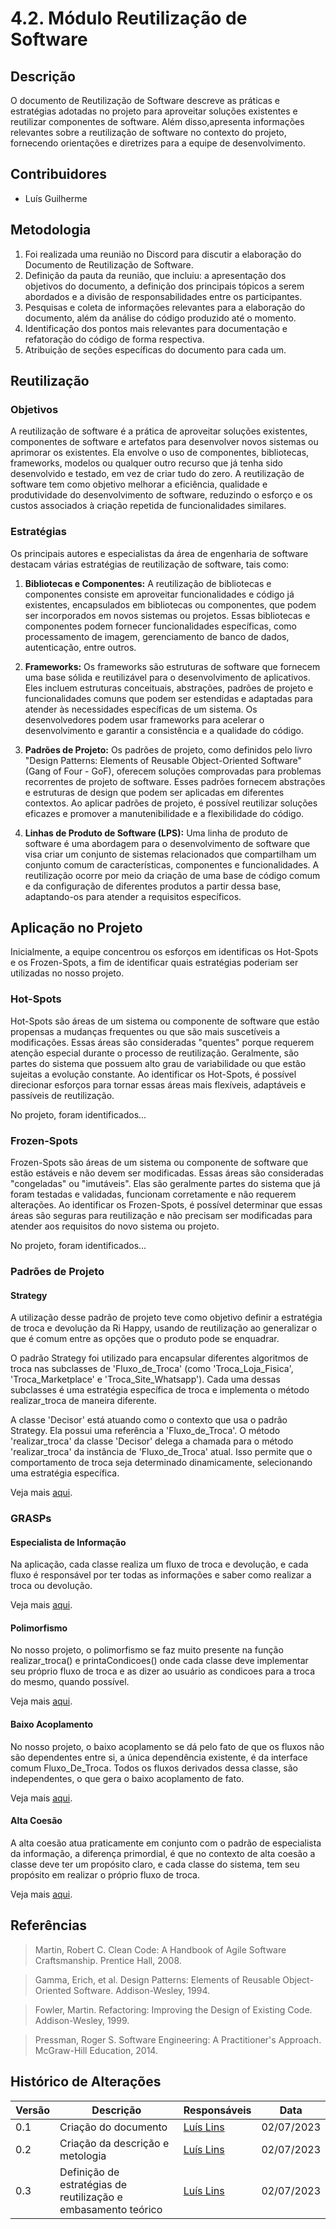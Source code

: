 # 4.2. Módulo Reutilização de Software

## Descrição

O documento de Reutilização de Software descreve as práticas e estratégias adotadas no projeto para aproveitar soluções existentes e reutilizar componentes de software. Além disso,apresenta informações relevantes sobre a reutilização de software no contexto do projeto, fornecendo orientações e diretrizes para a equipe de desenvolvimento.

## Contribuidores

- Luís Guilherme

## Metodologia

1. Foi realizada uma reunião no Discord para discutir a elaboração do Documento de Reutilização de Software.
1. Definição da pauta da reunião, que incluiu: a apresentação dos objetivos do documento, a definição dos principais tópicos a serem abordados e a divisão de responsabilidades entre os participantes.
1. Pesquisas e coleta de informações relevantes para a elaboração do documento, além da análise do código produzido até o momento.
1. Identificação dos pontos mais relevantes para documentação e refatoração do código de forma respectiva.
1. Atribuição de seções específicas do documento para cada um.

## Reutilização

### Objetivos

A reutilização de software é a prática de aproveitar soluções existentes, componentes de software e artefatos para desenvolver novos sistemas ou aprimorar os existentes. Ela envolve o uso de componentes, bibliotecas, frameworks, modelos ou qualquer outro recurso que já tenha sido desenvolvido e testado, em vez de criar tudo do zero. A reutilização de software tem como objetivo melhorar a eficiência, qualidade e produtividade do desenvolvimento de software, reduzindo o esforço e os custos associados à criação repetida de funcionalidades similares.

### Estratégias

Os principais autores e especialistas da área de engenharia de software destacam várias estratégias de reutilização de software, tais como:

1. **Bibliotecas e Componentes:** A reutilização de bibliotecas e componentes consiste em aproveitar funcionalidades e código já existentes, encapsulados em bibliotecas ou componentes, que podem ser incorporados em novos sistemas ou projetos. Essas bibliotecas e componentes podem fornecer funcionalidades específicas, como processamento de imagem, gerenciamento de banco de dados, autenticação, entre outros.

1. **Frameworks:** Os frameworks são estruturas de software que fornecem uma base sólida e reutilizável para o desenvolvimento de aplicativos. Eles incluem estruturas conceituais, abstrações, padrões de projeto e funcionalidades comuns que podem ser estendidas e adaptadas para atender às necessidades específicas de um sistema. Os desenvolvedores podem usar frameworks para acelerar o desenvolvimento e garantir a consistência e a qualidade do código.

1. **Padrões de Projeto:** Os padrões de projeto, como definidos pelo livro "Design Patterns: Elements of Reusable Object-Oriented Software" (Gang of Four - GoF), oferecem soluções comprovadas para problemas recorrentes de projeto de software. Esses padrões fornecem abstrações e estruturas de design que podem ser aplicadas em diferentes contextos. Ao aplicar padrões de projeto, é possível reutilizar soluções eficazes e promover a manutenibilidade e a flexibilidade do código.

1. **Linhas de Produto de Software (LPS):** Uma linha de produto de software é uma abordagem para o desenvolvimento de software que visa criar um conjunto de sistemas relacionados que compartilham um conjunto comum de características, componentes e funcionalidades. A reutilização ocorre por meio da criação de uma base de código comum e da configuração de diferentes produtos a partir dessa base, adaptando-os para atender a requisitos específicos.

## Aplicação no Projeto

Inicialmente, a equipe concentrou os esforços em identificas os Hot-Spots e os Frozen-Spots, a fim de identificar quais estratégias poderiam ser utilizadas no nosso projeto.

### Hot-Spots

Hot-Spots são áreas de um sistema ou componente de software que estão propensas a mudanças frequentes ou que são mais suscetíveis a modificações. Essas áreas são consideradas "quentes" porque requerem atenção especial durante o processo de reutilização. Geralmente, são partes do sistema que possuem alto grau de variabilidade ou que estão sujeitas a evolução constante. Ao identificar os Hot-Spots, é possível direcionar esforços para tornar essas áreas mais flexíveis, adaptáveis e passíveis de reutilização.

No projeto, foram identificados...

### Frozen-Spots

Frozen-Spots são áreas de um sistema ou componente de software que estão estáveis e não devem ser modificadas. Essas áreas são consideradas "congeladas" ou "imutáveis". Elas são geralmente partes do sistema que já foram testadas e validadas, funcionam corretamente e não requerem alterações. Ao identificar os Frozen-Spots, é possível determinar que essas áreas são seguras para reutilização e não precisam ser modificadas para atender aos requisitos do novo sistema ou projeto.

No projeto, foram identificados...

### Padrões de Projeto

#### Strategy

A utilização desse padrão de projeto teve como objetivo definir a estratégia de troca e devolução da Ri Happy, usando de reutilização ao generalizar o que é comum entre as opções que o produto pode se enquadrar.

O padrão Strategy foi utilizado para encapsular diferentes algoritmos de troca nas subclasses de 'Fluxo_de_Troca' (como 'Troca_Loja_Fisica', 'Troca_Marketplace' e 'Troca_Site_Whatsapp'). Cada uma dessas subclasses é uma estratégia específica de troca e implementa o método realizar_troca de maneira diferente.

A classe 'Decisor' está atuando como o contexto que usa o padrão Strategy. Ela possui uma referência a 'Fluxo_de_Troca'. O método 'realizar_troca' da classe 'Decisor' delega a chamada para o método 'realizar_troca' da instância de 'Fluxo_de_Troca' atual. Isso permite que o comportamento de troca seja determinado dinamicamente, selecionando uma estratégia específica.

Veja mais [aqui](PadroesDeProjeto/GOFS/3.2.1.Estrategia.md).

### GRASPs

#### Especialista de Informação

Na aplicação, cada classe realiza um fluxo de troca e devolução, e cada fluxo é responsável por ter todas as informações e saber como realizar a troca ou devolução.

Veja mais [aqui](PadroesDeProjeto/GRASP/3.1.1.InformationExpert.md).

#### Polimorfismo

No nosso projeto, o polimorfismo se faz muito presente na função realizar_troca() e printaCondicoes() onde cada classe deve implementar seu próprio fluxo de troca e as dizer ao usuário as condicoes para a troca do mesmo, quando possível.

Veja mais [aqui](PadroesDeProjeto/GRASP/3.1.2.Polimorfismo.md).

#### Baixo Acoplamento

No nosso projeto, o baixo acoplamento se dá pelo fato de que os fluxos não são dependentes entre si, a única dependência existente, é da interface comum Fluxo_De_Troca. Todos os fluxos derivados dessa classe, são independentes, o que gera o baixo acoplamento de fato.

Veja mais [aqui](PadroesDeProjeto/GRASP/3.1.3.BaixoAcoplamento.md).

#### Alta Coesão

A alta coesão atua praticamente em conjunto com o padrão de especialista da informação, a diferença primordial, é que no contexto de alta coesão a classe deve ter um propósito claro, e cada classe do sistema, tem seu propósito em realizar o próprio fluxo de troca.

Veja mais [aqui](PadroesDeProjeto/GRASP/3.1.4.AltaCoesao.md).

## Referências

> Martin, Robert C. Clean Code: A Handbook of Agile Software Craftsmanship. Prentice Hall, 2008.

> Gamma, Erich, et al. Design Patterns: Elements of Reusable Object-Oriented Software. Addison-Wesley, 1994.

> Fowler, Martin. Refactoring: Improving the Design of Existing Code. Addison-Wesley, 1999.

> Pressman, Roger S. Software Engineering: A Practitioner's Approach. McGraw-Hill Education, 2014.

## Histórico de Alterações

| Versão | Descrição                                                      | Responsáveis                                 | Data       |
| ------ | -------------------------------------------------------------- | -------------------------------------------- | ---------- |
| 0.1    | Criação do documento                                           | [Luís Lins](https://github.com/luisgaboardi) | 02/07/2023 |
| 0.2    | Criação da descrição e metologia                               | [Luís Lins](https://github.com/luisgaboardi) | 02/07/2023 |
| 0.3    | Definição de estratégias de reutilização e embasamento teórico | [Luís Lins](https://github.com/luisgaboardi) | 02/07/2023 |

<!--
Entrega Mínina: Exemplo de Reutilização, evidenciando parte conceitual e código.

Apresentação (em sala) conferindo reflexões sobre reutilização de software no escopo da aplicação, com:
(i) justificativas & senso crítico sobre reutilização de software;
(ii) breve análise do exemplo (parte conceitual & código) no escopo da aplicação;
Tempo da Apresentação: +/- 10min. Recomendação: Apresentar diretamente via Wiki ou GitPages do Projeto.
-->
